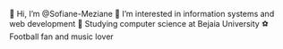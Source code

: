 👋 Hi, I’m @Sofiane-Meziane
👀 I’m interested in information systems and web development
🌱 Studying computer science at Bejaia University
⚽ Football fan and music lover

